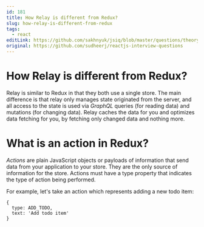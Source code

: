 ```yaml
---
id: 181
title: How Relay is different from Redux?
slug: how-relay-is-different-from-redux
tags:
  - react
editLink: https://github.com/sakhnyuk/jsiq/blob/master/questions/theory/react/181.md
original: https://github.com/sudheerj/reactjs-interview-questions
---
```


# How Relay is different from Redux?

Relay is similar to Redux in that they both use a single store. The main difference is that relay only manages state originated from the server, and all access to the state is used via _GraphQL_ queries (for reading data) and mutations (for changing data). Relay caches the data for you and optimizes data fetching for you, by fetching only changed data and nothing more.

# What is an action in Redux?

_Actions_ are plain JavaScript objects or payloads of information that send data from your application to your store. They are the only source of information for the store. Actions must have a type property that indicates the type of action being performed.

For example, let's take an action which represents adding a new todo item:

```
{
  type: ADD_TODO,
  text: 'Add todo item'
}
```